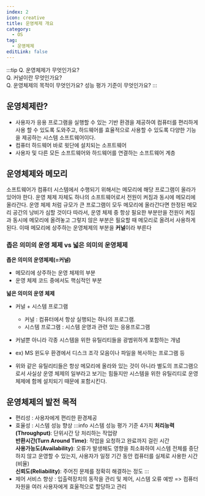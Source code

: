 ```yaml
---
index: 2
icon: creative
title: 운영체제 개요
category:
  - OS
tag:
  - 운영체제
editLink: false
---
```


:::tip
Q. 운영체제가 무엇인가요?  
Q. 커널이란 무엇인가요?  
Q. 운영체제의 목적이 무엇인가요? 성능 평가 기준이 무엇인가요?
:::

## 운영체제란?

- 사용자가 응용 프로그램을 실행할 수 있는 기반 환경을 제공하여 컴퓨터를 편리하게 사용 할 수 있도록 도와주고,
  하드웨어를 효율적으로 사용할 수 있도록 다양한 기능을 제공하는 시스템 소프트웨어이다.
- 컴퓨터 하드웨어 바로 윗단에 설치되는 소프트웨어
- 사용자 및 다른 모든 소프트웨어와 하드웨어를 연결하는 소프트웨어 계층

## 운영체제와 메모리

소프트웨어가 컴퓨터 시스템에서 수행되기 위해서는 메모리에 해당 프로그램이 올라가 있어야 한다.
운영 체제 자체도 하나의 소프트웨어로서 전원이 켜짐과 동시에 메모리에 올라간다.
운영 체제 처럼 규모가 큰 프로그램이 모두 메모리에 올라간다면 한정된 메모리 공간의 낭비가 심할 것이다 따라서, 운영 체제 중 항상 필요한 부분만을 전원이 켜짐과 동시에 메모리에 올려놓고 그렇지 않은 부분은 필요할 때 메모리로 올려서 사용하게 된다.
이때 메모리에 상주하는 운영체제의 부분을 **커널**이라 부른다

### 좁은 의미의 운영 체제 vs 넓은 의미의 운영체제

**좁은 의미의 운영체제(=커널)**

- 메모리에 상주하는 운영 체제의 부분
- 운영 체제 코드 중에서도 핵심적인 부분

**넒은 의미의 운영 체제**

- 커널 + 시스템 프로그램

  - 커널 : 컴퓨터에서 항상 실행되는 하나의 프로그램.
  - 시스템 프로그램 : 시스템 운영과 관련 있는 응용프로그램

- 커널뿐 아니라 각종 시스템을 위한 유틸리티들을 광범위하게 포함하는 개념
- ex) MS 윈도우 환경에서 디스크 조각 모음이나 파일을 복사하는 프로그램 등
- 위와 같은 유틸리티들은 항상 메모리에 올라와 있는 것이 아니라 별도의 프로그램으로서 사실상 운영 체제의 일부라고 보기는 힘들지만 시스템을 위한 유틸리티로 운영 체제에 함께 설치되기 때문에 포함시킨다.

## 운영체제의 발전 목적

- 편리성 : 사용자에게 편리한 환경제공
- 효율성 : 시스템 성능 향상
  :::info 시스템 성능 평가 기준 4가지
  **처리능력(Throughput)**: 단위시간 당 처리하는 작업량  
  **반환시간(Turn Around Time)**: 작업을 요청하고 완료까지 걸린 시간  
  **사용가능도(Availability)**: 오류가 발생해도 영향을 최소화하여 시스템 전체를 중단하지 않고 운영할 수 있는지, 사용자가 일정 기간 동안 컴퓨터를 실제로 사용한 시간(비율)  
  **신뢰도(Reliability)**: 주어진 문제를 정확히 해결하는 정도
  :::
- 제어 서비스 향상 : 입출력장치의 동작을 관리 및 제어, 시스템 오류 예방 => 컴퓨터 자원을 여러 사용자에게 효울적으로 할당하고 관리
